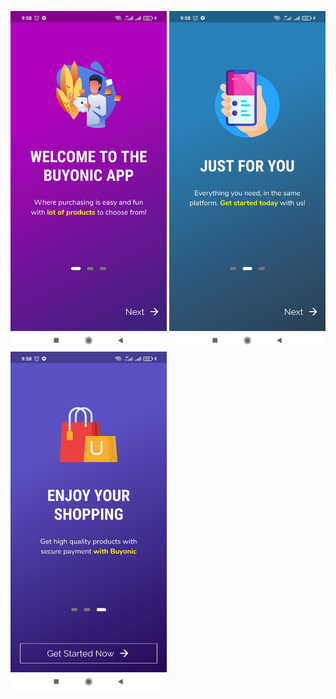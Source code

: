 <img src="images/1.jpg" width=250, height:250>                    <img src="images/2.jpg" width=250, height:250>       <img src="images/3.jpg" width=250, height:250>
